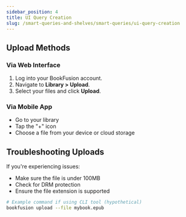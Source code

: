 ```yaml
---
sidebar_position: 4
title: UI Query Creation
slug: /smart-queries-and-shelves/smart-queries/ui-query-creation
---
```


## Upload Methods

### Via Web Interface

1. Log into your BookFusion account.
2. Navigate to **Library > Upload**.
3. Select your files and click **Upload**.

### Via Mobile App

- Go to your library
- Tap the "+" icon
- Choose a file from your device or cloud storage

## Troubleshooting Uploads

If you're experiencing issues:

- Make sure the file is under 100MB
- Check for DRM protection
- Ensure the file extension is supported

```bash
# Example command if using CLI tool (hypothetical)
bookfusion upload --file mybook.epub
